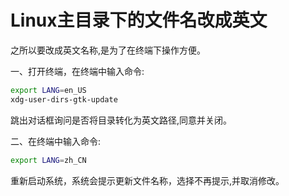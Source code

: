 # Linux主目录下的文件名改成英文


之所以要改成英文名称,是为了在终端下操作方便。

一、打开终端，在终端中输入命令:
```bash
export LANG=en_US
xdg-user-dirs-gtk-update
```
跳出对话框询问是否将目录转化为英文路径,同意并关闭。

二、在终端中输入命令:
```bash
export LANG=zh_CN
```
重新启动系统，系统会提示更新文件名称，选择不再提示,并取消修改。
